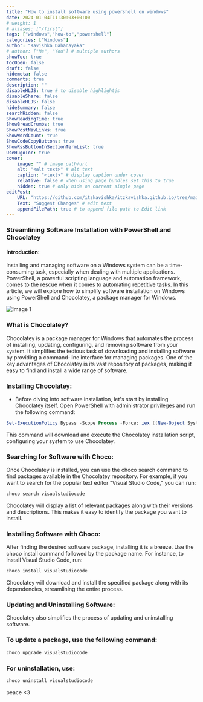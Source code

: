```yaml
---
title: "How to install software using powershell on windows"
date: 2024-01-04T11:30:03+00:00
# weight: 1
# aliases: ["/first"]
tags: ["windows","how-to","powershell"]
categories: ["Windows"]
author: "Kavishka Dahanayaka"
# author: ["Me", "You"] # multiple authors
showToc: true
TocOpen: false
draft: false
hidemeta: false
comments: true
description: ""
disableHLJS: true # to disable highlightjs
disableShare: false
disableHLJS: false
hideSummary: false
searchHidden: false
ShowReadingTime: true
ShowBreadCrumbs: true
ShowPostNavLinks: true
ShowWordCount: true
ShowCodeCopyButtons: true
ShowRssButtonInSectionTermList: true
UseHugoToc: true
cover:
    image: "" # image path/url
    alt: "<alt text>" # alt text
    caption: "<text>" # display caption under cover
    relative: false # when using page bundles set this to true
    hidden: true # only hide on current single page
editPost:
    URL: "https://github.com/itzkavishka/itzkavishka.github.io/tree/main/content"
    Text: "Suggest Changes" # edit text
    appendFilePath: true # to append file path to Edit link
---
```

### Streamlining Software Installation with PowerShell and Chocolatey
#### Introduction:

Installing and managing software on a Windows system can be a time-consuming task, especially when dealing with multiple applications. PowerShell, a powerful scripting language and automation framework, comes to the rescue when it comes to automating repetitive tasks. In this article, we will explore how to simplify software installation on Windows using PowerShell and Chocolatey, a package manager for Windows.


![Image 1](https://chocolatey.org/assets/images/global-shared/logo-square.svg)


### What is Chocolatey?
Chocolatey is a package manager for Windows that automates the process of installing, updating, configuring, and removing software from your system. It simplifies the tedious task of downloading and installing software by providing a command-line interface for managing packages. One of the key advantages of Chocolatey is its vast repository of packages, making it easy to find and install a wide range of software.

### Installing Chocolatey:
- Before diving into software installation, let's start by installing Chocolatey itself. Open PowerShell with administrator privileges and run the following command:

```powershell
Set-ExecutionPolicy Bypass -Scope Process -Force; iex ((New-Object System.Net.WebClient).DownloadString('https://chocolatey.org/install.ps1'))

```

This command will download and execute the Chocolatey installation script, configuring your system to use Chocolatey.

### Searching for Software with Choco:
Once Chocolatey is installed, you can use the choco search command to find packages available in the Chocolatey repository. For example, if you want to search for the popular text editor "Visual Studio Code," you can run:

```powershell
choco search visualstudiocode
```
Chocolatey will display a list of relevant packages along with their versions and descriptions. This makes it easy to identify the package you want to install.

### Installing Software with Choco:
After finding the desired software package, installing it is a breeze. Use the choco install command followed by the package name. For instance, to install Visual Studio Code, run:

```powershell
choco install visualstudiocode
```
Chocolatey will download and install the specified package along with its dependencies, streamlining the entire process.

### Updating and Uninstalling Software:
Chocolatey also simplifies the process of updating and uninstalling software. 
### To update a package, use the following command:
```powershell
choco upgrade visualstudiocode
```

### For uninstallation, use:
```powershell
choco uninstall visualstudiocode
```
peace <3
